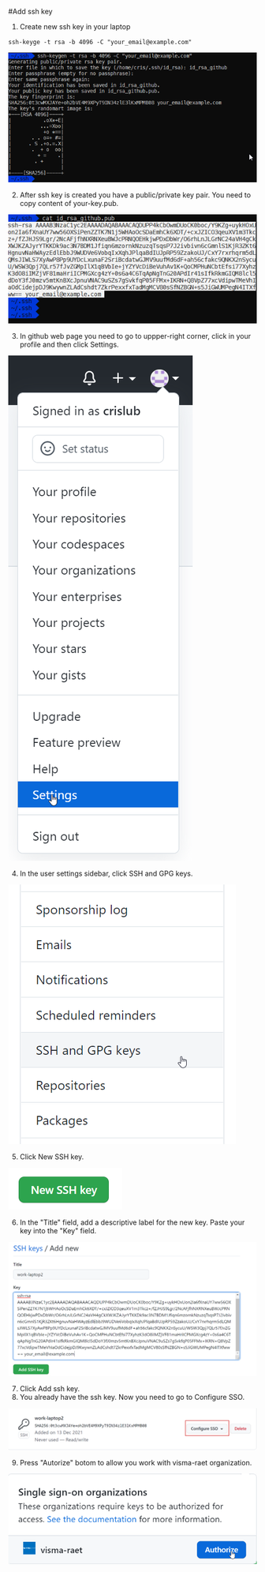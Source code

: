 #Add ssh key

1. Create new ssh key in your laptop
```
ssh-keyge -t rsa -b 4096 -C "your_email@example.com"
```

![SSH keygen](image/ssh-keygen.png)

2.  After ssh key is created you have a public/private key pair. You need to copy content of your-key.pub.

![SSH output](image/ssh-output.png)

3. In github web page you need to go to uppper-right corner, click in your profile and then click Settings.

![Account Settings](image/account-settings.png)

4. In the user settings sidebar, click SSH and GPG keys.

![SSH key github](image/ssh-keys.png)

5. Click New SSH key.

![New github key](image/new-ssh.png)

 6. In the "Title" field, add a descriptive label for the new key. Paste your key into the "Key" field.

![Add ssh key](image/ssh-key-add.png)

7. Click Add ssh key.
8. You already have the ssh key. Now you need to go to Configure SSO.

![SSO](image/ssh-configure-sso.png)

9. Press "Autorize" botom to allow you work with visma-raet organization.

![SSO visma-raet](image/ssh-sso-visma.png)

